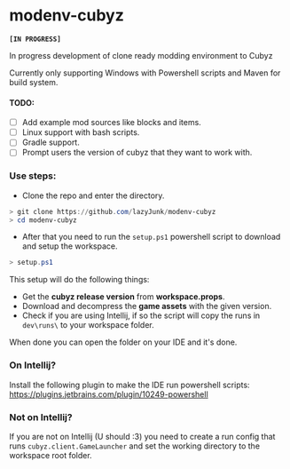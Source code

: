 # ️modenv-cubyz

**`[IN PROGRESS]`**

In progress development of clone ready modding environment to Cubyz

Currently only supporting Windows with Powershell scripts and Maven for build system.

#### TODO:
- [ ] Add example mod sources like blocks and items.
- [ ] Linux support with bash scripts.
- [ ] Gradle support.
- [ ] Prompt users the version of cubyz that they want to work with.

### Use steps:

- Clone the repo and enter the directory.
```powershell
> git clone https://github.com/lazyJunk/modenv-cubyz
> cd modenv-cubyz
```
- After that you need to run the `setup.ps1` powershell script to download and setup the workspace.
```powershell
> setup.ps1
```
This setup will do the following things:
- Get the **cubyz release version** from **workspace.props**.
- Download and decompress the **game assets** with the given version.
- Check if you are using Intellij, if so the script will copy the runs in `dev\runs\` to your workspace folder.

When done you can open the folder on your IDE and it's done.

### On Intellij?

Install the following plugin to make the IDE run powershell scripts:
https://plugins.jetbrains.com/plugin/10249-powershell

### Not on Intellij?

If you are not on Intellij (U should :3) you need to create a run config that runs `cubyz.client.GameLauncher` and set the working directory to the workspace root folder.
